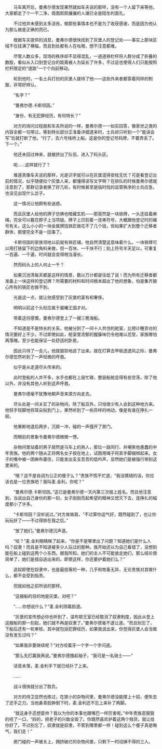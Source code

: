 　　马车离开后，曼弗尔德发现果然就如车夫说的那样，没有一个人留下来等他，大家都走了个一干二净，周围熙熙攘攘的人潮已全是陌生的面孔。

　　不过他并未感到太多沮丧，做那些事情本也不是为了收获感谢，而是因为他认为那么做是正确的而已。

　　根据车夫提供的消息，曼弗尔德很快找到了灰堡人的登记处——事实上那块区域不仅挂满了横幅，而且到处都有人在吆喝，想不注意都难。

　　尽管人数众多，现场的秩序却不显得混乱，一道道铁栏杆将人群分成了折叠的数股，看似从入口到登记台的距离被人为延长了许多，不过这也使得人们只能按照栏杆限定的“道路”一个个向前移动。

　　轮到他时，一名士兵打扮的灰堡人接待了他——这些外来者都穿着同样的制服，非常好辨认。

　　“名字？”

　　“曼弗尔德.卡斯坦因。”

　　“身份，有无犯罪经历，有何特长？”

　　对方的询问过程就和车夫所说的一样，曼弗尔德一一如实回答，像家世之类的内容全都一句带过，等到特长部分正准备详细道来时，士兵却只听到一个“能读会写”后就打断了他，“行了，去六号栈桥上船。这是你的登记号码牌，不要弄丢了。下一个。”

　　他还未回过神来，就被挤出了队伍，进入了码头区。

　　呃……这样就行了？

　　难道真像车夫说的那样，光是识字就可以在灰堡混得安枕无忧？可是看登记台前的情况，似乎随便拉个灰堡人来，都懂得读写文字啊？在排队的时候曼弗尔德就注意到了，那群记录者换了好几轮，有时候甚至是临时找的监管秩序的士兵应急，也没见出现什么岔子。

　　这一情况让他颇有些迷惑。

　　而且灰堡人给他的牌子仿佛也暗藏玄机——那竟然是一块铁牌，一头还挂着麻绳，完全可以戴在脖子上当项链。牌子上凹刻着一连串符号，大概跟他登记时的编号有关。这么小小的一块金属牌找铁匠做花不了几个钱，但如果扩大到整个迁移者群体，那便完全不是一回事了。

　　卡斯坦因的家族领地以前就有铁匠铺，他自然清楚这意味着什么。一块铁牌可以用打铁留下的边角料来做，但一百块、一千块不行；刻上符号半天足以，可重复一百遍、一千遍，时间就会变得相当漫长。

　　然而码头上的人何止一千？

　　如果沉池湾每天都是这样的情景，数以万计都是往低了说！而为所有迁移者都准备上一块这样的登记牌？所需要的材料和时间根本超出了他的想象，怕是集齐狼心所有的铁匠也做不到。

　　光是这一点，就让他感受到了灰堡的富有和奢侈。

　　明明以前这个头衔应属于晨曦王国才对。

　　带着这份感慨，曼弗尔德登上了一艘三桅海船。

　　不知道是不是特长的关系，他被分到了一间十人共住的舱室，比预计睡货仓的情况要好上不少。不过即使如此，舱室里浓郁的腥臊味仍令他难以忍受，家族哪怕再落魄，至少也能保证一处舒适的卧房。

　　因此只待了一会儿，他就狼狈地逃了出来。就在打算去甲板透透风之际，曼弗尔德忽然听到了一声轻微的呼救。

　　似乎是从走道尽头传来的。

　　此时登船的人并不多，水手也都在上层忙碌，整层船舱显得有些空荡，除了他以外，并没有其他人听到这声呼救。

　　曼弗尔德毫不犹豫地朝声音来源方向走去。

　　尽头处是一间关实了的杂物间，除了船员外，只怕很少有人会到这种地方来。他轻手轻脚地将耳朵贴到门上，果然听到了一些异样的响动，像是有谁在挣扎一般。

　　他果断地退后两步，沉肩一冲，碰的一声撞开了房门。

　　而眼前的景象令曼弗尔德微微一愣。

　　杂物间里站着的男子居然是马车上的熟人，那位一路同行、并嘲笑他愚蠢的中年贵族。他的两个随从正将两名女子按在地上，试图用绳子将其手脚捆绑起来。女子的嘴中被一团麻布塞住，只能发出支支吾吾的低吟声，显然她们是被强行带到这里来的。

　　“哦？这不是自诩为公正的傻子么？”贵族不慌不忙道，“我没猜错的话，你应该也是一位贵族吧？我叫麦.金利，你呢？”

　　“曼弗尔德.卡斯坦因。”这已是曼弗尔德一天内第三次报上姓名。而且他注意到，当说出自己身份的那一刻，女子刚刚亮起希望的眼神又熄灭下去，连挣扎的幅度都小了许多。

　　“卡斯坦因？没听说过。”对方耸耸肩，“不过算你运气好，既然碰到了，也让你玩玩好了——不过得排在我之后。”

　　“放了她们。”曼弗尔德沉声道。

　　“哈？”麦.金利眼睛眯了起来，“你是不是哪里出了问题？知道她们是什么人吗？奴隶！而且是不知道被多少人玩过的那种。我开始还以为自己看错了，没想到能在船上碰到这两个小东西。据我所知，她们的主人不可能放走她们，那么结论很简单了，她们是擅自逃出来的。即使这样，你还要护着她们么？”

　　逃奴即使在奴隶中，也是最低等的一种，几乎和牲畜无异，无论贵族对其做什么，都不会受到指责。

　　但就如他之前所说的那样。

　　“这艘船的目的地是灰堡，对吧？”

　　“……你想说什么？”麦.金利阴着脸道。

　　“灰堡的宣传想必你也听到了，温布顿王室已经取消了奴隶制度，因此从登上这艘船的那一刻起，她们就不再是奴隶了。”曼弗尔德毫不退让道。“而且别忘了，下船后还有一轮审核，其中就包括犯罪经历，如果我说出来，你觉得灰堡人会当做没有发生过吗？”

　　“如果我非要继续呢？”对方咬着牙一个字一个字问道。

　　“那么先打赢我再说。”曼弗尔德撸起袖子，“我可是一名骑士——”

　　话音未落，麦.金利手下就已经扑了上来。

　　……

　　战斗很快就分出了胜负。

　　对方的侍卫显然也练过，在狭小的杂物间里，曼弗尔德没能撑上十招，便失去了还手之力。当他鼻青脸肿倒下时，麦.金利还不忘上来补了两脚。

　　“就这身手还想耍帅？我以为你的本事也跟嘴巴一样厉害呢。”中年贵族恶狠狠的呸了一口，“妈的，把老子的兴致全毁了。你既然喜欢护着这两个贱货，就让给你好了。不过别忘了，奴隶就是奴隶，不管到哪里都一样！碰到这么个傻子真是晦气，我们走！”

　　房门碰的一声被关上，拥挤破烂的杂物间里，只剩下一时动弹不得的三人。
